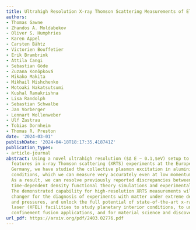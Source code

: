 ```yaml
---
title: Ultrahigh Resolution X-ray Thomson Scattering Measurements of Electronic Structures
authors:
- Thomas Gawne
- Zhandos A. Moldabekov
- Oliver S. Humphries
- Karen Appel
- Carsten Bähtz
- Victorien Bouffetier
- Erik Brambrink
- Attila Cangi
- Sebastian Göde
- Zuzana Konôpková
- Mikako Makita
- Mikhail Mishchenko
- Motoaki Nakatsutsumi
- Kushal Ramakrishna
- Lisa Randolph
- Sebastian Schwalbe
- Jan Vorberger
- Lennart Wollenweber
- Ulf Zastrau
- Tobias Dornheim
- Thomas R. Preston
date: '2024-03-01'
publishDate: '2024-04-18T18:17:35.418741Z'
publication_types:
- article-journal
abstract: Using a novel ultrahigh resolution ($Δ E ∼ 0.1,$eV) setup to measure electronic
  features in x-ray Thomson scattering (XRTS) experiments at the European XFEL in
  Germany, we have studied the collective plasmon excitation in aluminium at ambient
  conditions, which we can measure very accurately even at low momentum transfers.
  As a result, we can resolve previously reported discrepancies between ab initio
  time-dependent density functional theory simulations and experimental observations.
  The demonstrated capability for high-resolution XRTS measurements will be a game
  changer for the diagnosis of experiments with matter under extreme densities, temperatures,
  and pressures, and unlock the full potential of state-of-the-art x-ray free electron
  laser (XFEL) facilities to study planetary interior conditions, to understand inertial
  confinement fusion applications, and for material science and discovery.
url_pdf: https://arxiv.org/pdf/2403.02776.pdf
---
```

